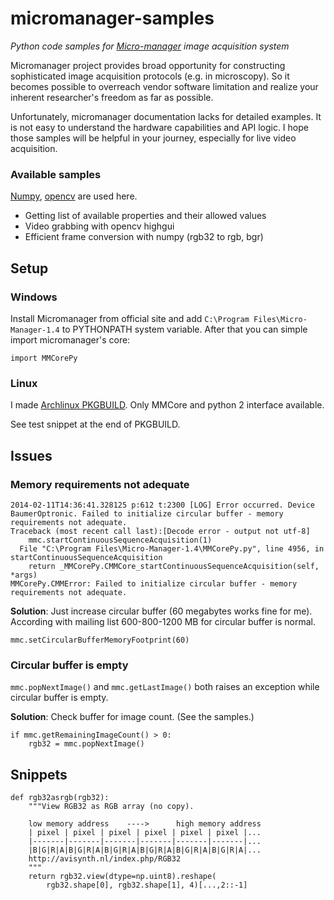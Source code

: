 micromanager-samples
====================

*Python code samples for [Micro-manager](http://www.micro-manager.org) image acquisition system*

Micromanager project provides broad opportunity for constructing sophisticated image acquisition protocols (e.g. in microscopy). So it becomes possible to overreach vendor software limitation and realize your inherent researcher's freedom as far as possible.

Unfortunately, micromanager documentation lacks for detailed examples. It is not easy to understand the hardware capabilities and API logic. I hope those samples will be helpful in your journey, especially for live video acquisition.

### Available samples

[Numpy](http://www.scipy.org/index.html), [opencv](http://opencv.org) are used here.

* Getting list of available properties and their allowed values
* Video grabbing with opencv highgui
* Efficient frame conversion with numpy (rgb32 to rgb, bgr)


## Setup

### Windows 

Install Micromanager from official site and add `C:\Program Files\Micro-Manager-1.4` to PYTHONPATH system variable. After that you can simple import micromanager's core:

    import MMCorePy

### Linux

I made [Archlinux PKGBUILD](https://aur.archlinux.org/packages/micromanager-git/). Only MMCore and python 2 interface available.

See test snippet at the end of PKGBUILD.


## Issues

### Memory requirements not adequate

    2014-02-11T14:36:41.328125 p:612 t:2300 [LOG] Error occurred. Device BaumerOptronic. Failed to initialize circular buffer - memory requirements not adequate.
    Traceback (most recent call last):[Decode error - output not utf-8]
        mmc.startContinuousSequenceAcquisition(1)
      File "C:\Program Files\Micro-Manager-1.4\MMCorePy.py", line 4956, in startContinuousSequenceAcquisition
        return _MMCorePy.CMMCore_startContinuousSequenceAcquisition(self, *args)
    MMCorePy.CMMError: Failed to initialize circular buffer - memory requirements not adequate.

**Solution**: Just increase circular buffer (60 megabytes works fine for me). According with mailing list 600-800-1200 MB for circular buffer is normal.

    mmc.setCircularBufferMemoryFootprint(60)


### Circular buffer is empty

`mmc.popNextImage()` and `mmc.getLastImage()` both raises an exception while circular buffer is empty.

**Solution**: Check buffer for image count. (See the samples.)

    if mmc.getRemainingImageCount() > 0:
        rgb32 = mmc.popNextImage()


## Snippets

    def rgb32asrgb(rgb32):
        """View RGB32 as RGB array (no copy).

        low memory address    ---->      high memory address
        | pixel | pixel | pixel | pixel | pixel | pixel |...
        |-------|-------|-------|-------|-------|-------|...
        |B|G|R|A|B|G|R|A|B|G|R|A|B|G|R|A|B|G|R|A|B|G|R|A|...
        http://avisynth.nl/index.php/RGB32
        """
        return rgb32.view(dtype=np.uint8).reshape(
            rgb32.shape[0], rgb32.shape[1], 4)[...,2::-1]
